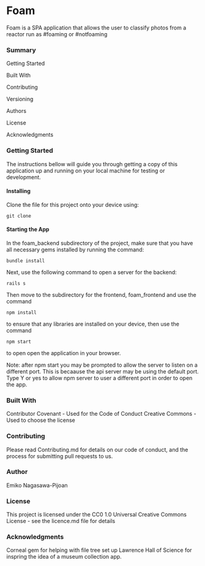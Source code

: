 # Foam

Foam is a SPA application that allows the user to classify photos from a reactor run as #foaming or #notfoaming

### Summary

Getting Started

Built With

Contributing

Versioning

Authors

License

Acknowledgments


### Getting Started

The instructions bellow will guide you through getting a copy of this application up and running on your local machine for testing or development.

#### Installing

Clone the file for this project onto your device using:
```
git clone
```

#### Starting the App
In the foam_backend subdirectory of the project, make sure that you have all necessary gems installed by running the command:
```
bundle install
```

Next, use the following command to open a server for the backend:
```
rails s
```

Then move to the subdirectory for the frontend, foam_frontend and use the command 
```
npm install
```
to ensure that any libraries are installed on your device, then use the command
```
npm start
```
to open open the application in your browser.

Note: after npm start you may be prompted to allow the server to listen on a different port. This is becaause the api server may be using the default port. Type Y or yes to allow npm server to user a different port in order to open the app.

### Built With

Contributor Covenant - Used for the Code of Conduct
Creative Commons - Used to choose the license


### Contributing
Please read Contributing.md for details on our code of conduct, and the process for submitting pull requests to us.


### Author
Emiko Nagasawa-Pijoan


### License
This project is licensed under the CC0 1.0 Universal Creative Commons License - see the licence.md file for details


### Acknowledgments
Corneal gem for helping with file tree set up
Lawrence Hall of Science for inspring the idea of a museum collection app.